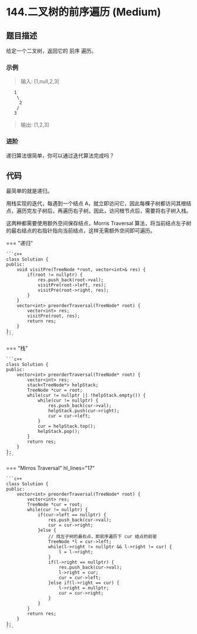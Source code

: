# 144.二叉树的前序遍历 (Medium)

## 题目描述

给定一个二叉树，返回它的 前序 遍历。

### 示例

> 输入: [1,null,2,3]  

```
   1
    \
     2
    /
   3 
```

> 输出: [1,2,3]

### 进阶

递归算法很简单，你可以通过迭代算法完成吗？

## 代码

最简单的就是递归。

用栈实现的迭代，每遇到一个结点 A，就立即访问它，因此每棵子树都访问其根结点，遍历完左子树后，再遍历右子树。因此，访问根节点后，需要将右子树入栈。

这两种都需要使用额外空间保存结点，Morris Traversal 算法，将当前结点左子树的最右结点的右指针指向当前结点，这样无需额外空间即可遍历。

=== "递归"

    ```c++
    class Solution {
    public:
        void visitPre(TreeNode *root, vector<int>& res) {
            if(root != nullptr) {
                res.push_back(root->val);
                visitPre(root->left, res);
                visitPre(root->right, res);
            }
        }
        vector<int> preorderTraversal(TreeNode* root) {
            vector<int> res;
            visitPre(root, res);
            return res;
        }
    };
    ```
    
=== "栈"

    ```c++
    class Solution {
    public:
        vector<int> preorderTraversal(TreeNode* root) {
            vector<int> res;
            stack<TreeNode*> helpStack;
            TreeNode *cur = root;
            while(cur != nullptr || !helpStack.empty()) {
                while(cur != nullptr) {
                    res.push_back(cur->val);
                    helpStack.push(cur->right);
                    cur = cur->left;
                }
                cur = helpStack.top();
                helpStack.pop();
            }
            return res;
        }
    };
    ```
    
=== "Mirros Traversal" hl_lines="17"

    ```c++
    class Solution {
    public:
        vector<int> preorderTraversal(TreeNode* root) {
            vector<int> res;
            TreeNode *cur = root;
            while(cur != nullptr) {
                if(cur->left == nullptr) {
                    res.push_back(cur->val);
                    cur = cur->right;
                }else {
                    // 找左子树的最右点，即前序遍历下 cur 结点的前驱
                    TreeNode *l = cur->left;
                    while(l->right != nullptr && l->right != cur) {
                        l = l->right;
                    }
                    if(l->right == nullptr) {
                        res.push_back(cur->val);
                        l->right = cur;
                        cur = cur->left;
                    }else if(l->right == cur) {
                        l->right = nullptr;
                        cur = cur->right;
                    }
                }
            }
            return res;
        }
    };
    ```
